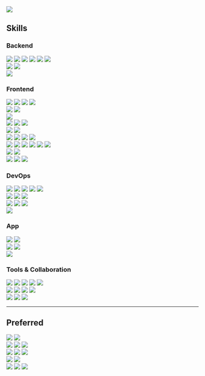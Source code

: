 <img src="https://capsule-render.vercel.app/api?type=wave&color=0:61DAFB,100:3178C6&height=300&section=header&text=Welcome%20to%20SHIN96BC%20Github%20&fontSize=50&fontColor=FFFFFF" />

<!--
  <img src="https://capsule-render.vercel.app/api?type=wave&color=timeGradient&height=300&section=header&text=Welcome%20to%20SHIN96BC%20Github%20&fontSize=50" />
-->

## Skills
<div>
  <h3>Backend</h3>
  <div>
    <img src="https://img.shields.io/badge/Java-007396?style=flat&logo=OpenJDK&logoColor=white"/>
    <img src="https://img.shields.io/badge/Spring-6DB33F?style=flat&logo=spring&logoColor=white"/>
    <img src="https://img.shields.io/badge/Spring%20Boot-6DB33F?style=flat&logo=springboot&logoColor=white"/>
    <img src="https://img.shields.io/badge/Spring%20Security-6DB33F?style=flat&logo=springsecurity&logoColor=white"/>
    <img src="https://img.shields.io/badge/Gradle-02303A?style=flat&logo=gradle&logoColor=white"/>
    <img src="https://img.shields.io/badge/Apache%20Maven-C71A36?style=flat&logo=apachemaven&logoColor=white"/>
  </div>
  <div>
    <img src="https://img.shields.io/badge/Node.js-339933?style=flat&logo=nodedotjs&logoColor=white"/>
    <img src="https://img.shields.io/badge/Nest.js-E0234E?style=flat&logo=nestjs&logoColor=white"/>
  </div>
  <div>
    <img src="https://img.shields.io/badge/Swagger-85EA2D?style=flat&logo=swagger&logoColor=white"/>
  </div>
</div>

<div>
  <h3>Frontend</h3>
  <div>
    <img src="https://img.shields.io/badge/HTML5-E34F26?style=flat&logo=HTML5&logoColor=white"/>
    <img src="https://img.shields.io/badge/CSS3-1572B6?style=flat&logo=CSS3&logoColor=white"/>
<!--     <img src="https://img.shields.io/badge/Sass-CC6699?style=flat&logo=sass&logoColor=white"/> -->
    <img src="https://img.shields.io/badge/MUI-007FFF?style=flat&logo=mui&logoColor=white"/>
    <img src="https://img.shields.io/badge/Tailwind CSS-06B6D4?style=flat&logo=tailwindcss&logoColor=white"/>
  </div>
  <div>
    <img src="https://img.shields.io/badge/TypeScript-3178C6?style=flat&logo=TypeScript&logoColor=white"/>
    <img src="https://img.shields.io/badge/JavaScript-F7DF1E?style=flat&logo=JavaScript&logoColor=white"/>
  </div>
  <div>
    <img src="https://img.shields.io/badge/JSP-000000?style=flat&logo=JSP&logoColor=white"/>
<!--     <img src="https://img.shields.io/badge/Thymeleaf-005F0F?style=flat&logo=Thymeleaf&logoColor=white"/> -->
  </div>
  <div>
    <img src="https://img.shields.io/badge/Next-000000?style=flat&logo=next.js&logoColor=white"/>
    <img src="https://img.shields.io/badge/React-61DAFB?style=flat&logo=React&logoColor=white"/>
    <img src="https://img.shields.io/badge/jQuery-0769AD?style=flat&logo=jquery&logoColor=white"/>
  </div>
  <div>
    <img src="https://img.shields.io/badge/CRA-09D3AC?style=flat&logo=createreactapp&logoColor=white"/>
    <img src="https://img.shields.io/badge/Vite-646CFF?style=flat&logo=vite&logoColor=white"/>
  </div>
  <div>
    <img src="https://img.shields.io/badge/Redux-764ABC?style=flat&logo=Redux&logoColor=white"/>
    <img src="https://img.shields.io/badge/Recoil-3578E5?style=flat&logo=recoil&logoColor=white"/>
    <img src="https://img.shields.io/badge/zustand-666666?style=flatl&logo=zustand&logoColor=white"/>
    <img src="https://img.shields.io/badge/jotai-666666?style=flatl&logo=jotai&logoColor=white"/>
  </div>
  <div>
    <img src="https://img.shields.io/badge/React Query-FF4154?style=flat&logo=reactquery&logoColor=white"/>
    <img src="https://img.shields.io/badge/React Router-CA4245?style=flat&logo=reactrouter&logoColor=white"/>
    <img src="https://img.shields.io/badge/Axios-5A29E4?style=flat&logo=axios&logoColor=white"/>
    <img src="https://img.shields.io/badge/Yup-3E67B1?style=flat&logo=yup&logoColor=white"/>
    <img src="https://img.shields.io/badge/Zod-3E67B1?style=flat&logo=zod&logoColor=white"/>
    <img src="https://img.shields.io/badge/React Hook Form-EC5990?style=flat&logo=reacthookform&logoColor=white"/>
  </div>
  <div>
    <img src="https://img.shields.io/badge/StoryBook-FF4785?style=flat&logo=StoryBook&logoColor=white"/>
    <img src="https://img.shields.io/badge/Jest-C21325?style=flat&logo=jest&logoColor=white"/>
  </div>
  <div>
    <img src="https://img.shields.io/badge/Webpack-8DD6F9?style=flat&logo=webpack&logoColor=white"/>
    <img src="https://img.shields.io/badge/Babel-F9DC3E?style=flat&logo=babel&logoColor=white"/>
    <img src="https://img.shields.io/badge/.ENV-ECD53F?style=flat&logo=.env&logoColor=white"/>
  </div>
</div>

<div>
  <h3>DevOps</h3>
  <div>
    <img src="https://img.shields.io/badge/Amazon%20AWS-232F3E?style=flat&logo=amazonaws&logoColor=white"/>
    <img src="https://img.shields.io/badge/Amazon%20EC2-232F3E?style=flat&logo=amazonec2&logoColor=white"/>
    <img src="https://img.shields.io/badge/Amazon%20RDS-232F3E?style=flat&logo=amazonrds&logoColor=white"/>
    <img src="https://img.shields.io/badge/AWS Amplify-FF9900?style=flat&logo=awsamplify&logoColor=white"/>
    <img src="https://img.shields.io/badge/Vercel-000000?style=flat&logo=vercel&logoColor=white"/>
  </div>
  <div>
    <img src="https://img.shields.io/badge/MySQL-4479A1?style=flat&logo=mysql&logoColor=white"/>
    <img src="https://img.shields.io/badge/MariaDB-003545?style=flat&logo=mariadb&logoColor=white"/>
    <img src="https://img.shields.io/badge/Oracle-F80000?style=flat&logo=oracle&logoColor=white"/>
  </div>
  <div>
     <img src="https://img.shields.io/badge/Nginx-009639?style=flat&logo=nginx&logoColor=white"/>
     <img src="https://img.shields.io/badge/Apache-D22128?style=flat&logo=apache&logoColor=white"/>
     <img src="https://img.shields.io/badge/Tomcat-F8DC75?style=flat&logo=apachetomcat&logoColor=white"/>
  </div>
  <div>
    <img src="https://img.shields.io/badge/Docker-2496ED?style=flat&logo=docker&logoColor=white"/>
  </div>
</div>

<div>
  <h3>App</h3>
  <div>
    <img src="https://img.shields.io/badge/Android-3DDC84?style=flat&logo=android&logoColor=white"/>
    <img src="https://img.shields.io/badge/IOS-000000?style=flat&logo=ios&logoColor=white"/>
  </div>
  <div>
    <img src="https://img.shields.io/badge/Java-007396?style=flat&logo=OpenJDK&logoColor=white"/>
    <img src="https://img.shields.io/badge/Swift-F05138?style=flat&logo=swift&logoColor=white"/>
  </div>
  <div>
    <img src="https://img.shields.io/badge/ReactNative-61DAFB?style=flat&logo=react&logoColor=white"/>
  </div>
</div>

<div>
  <h3>Tools & Collaboration</h3>
  <div>
    <img src="https://img.shields.io/badge/Intellij%20IDE-000000?style=flat&logo=intellijidea&logoColor=white"/>
    <img src="https://img.shields.io/badge/Visual%20studio%20code-007ACC?style=flat&logo=visualstudiocode&logoColor=white"/>
    <img src="https://img.shields.io/badge/Android%20Studio-3DDC84?style=flat&logo=androidStudio&logoColor=white"/>
    <img src="https://img.shields.io/badge/Eclipse%20IDE-2C2255?style=flat&logo=eclipseide&logoColor=white"/>
    <img src="https://img.shields.io/badge/Xcode-147EFB?style=flat&logo=xcode&logoColor=white"/>
  </div>
  <div>
    <img src="https://img.shields.io/badge/Git-F05032?style=flat&logo=git&logoColor=white"/>
    <img src="https://img.shields.io/badge/Github-000000?style=flat&logo=github&logoColor=white"/>
    <img src="https://img.shields.io/badge/Git Flow-F05032?style=flat&logo=git&logoColor=white"/>
    <img src="https://img.shields.io/badge/Firebase-FFCA28?style=flat&logo=firebase&logoColor=white"/>
  </div>
  <div>
    <img src="https://img.shields.io/badge/Slack-4A154B?style=flat&logo=slack&logoColor=white"/>
    <img src="https://img.shields.io/badge/Notion-000000?style=flat&logo=notion&logoColor=white"/>
    <img src="https://img.shields.io/badge/Jira-0052CC?style=flat&logo=jira&logoColor=white"/>
  </div>
</div>

---

## Preferred
<div>
  <img src="https://img.shields.io/badge/MacOS-000000?style=flat&logo=macOS&logoColor=white"/>
  <img src="https://img.shields.io/badge/Intellij%20IDE-000000?style=flat&logo=intellijidea&logoColor=white"/>
</div>
<div>
  <img src="https://img.shields.io/badge/TypeScript-3178C6?style=flat&logo=TypeScript&logoColor=white"/>
  <img src="https://img.shields.io/badge/Next-000000?style=flat&logo=next.js&logoColor=white"/>
  <img src="https://img.shields.io/badge/MUI-007FFF?style=flat&logo=mui&logoColor=white"/>
</div>
<div>
  <img src="https://img.shields.io/badge/Java-007396?style=flat&logo=OpenJDK&logoColor=white"/>
  <img src="https://img.shields.io/badge/Spring%20Boot-6DB33F?style=flat&logo=springboot&logoColor=white"/>
  <img src="https://img.shields.io/badge/Gradle-02303A?style=flat&logo=gradle&logoColor=white"/>
</div>
<div>
  <img src="https://img.shields.io/badge/MySQL-4479A1?style=flat&logo=mysql&logoColor=white"/>
  <img src="https://img.shields.io/badge/MariaDB-003545?style=flat&logo=mariadb&logoColor=white"/>
</div>
<div>
  <img src="https://img.shields.io/badge/Amazon%20EC2-232F3E?style=flat&logo=amazonec2&logoColor=white"/>
  <img src="https://img.shields.io/badge/AWS Amplify-FF9900?style=flat&logo=awsamplify&logoColor=white"/>
  <img src="https://img.shields.io/badge/Vercel-000000?style=flat&logo=vercel&logoColor=white"/>
</div>

